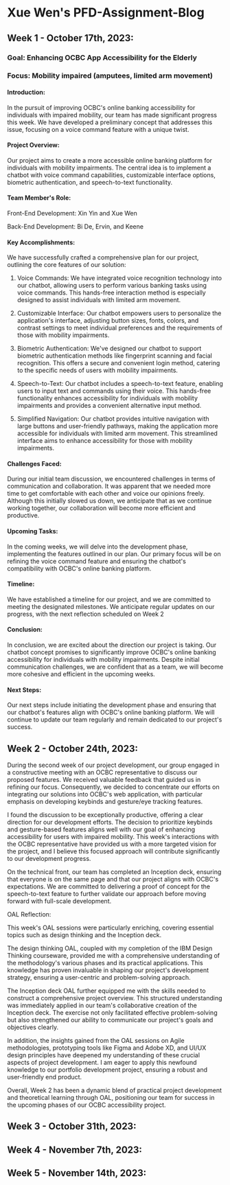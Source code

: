 # Xue Wen's PFD-Assignment-Blog

## Week 1 - October 17th, 2023:

### Goal: Enhancing OCBC App Accessibility for the Elderly
### Focus: Mobility impaired (amputees, limited arm movement)

#### Introduction:
In the pursuit of improving OCBC's online banking accessibility for individuals with impaired mobility, our team has made significant progress this week. We have developed a preliminary concept that addresses this issue, focusing on a voice command feature with a unique twist.

#### Project Overview:
Our project aims to create a more accessible online banking platform for individuals with mobility impairments. The central idea is to implement a chatbot with voice command capabilities, customizable interface options, biometric authentication, and speech-to-text functionality.

#### Team Member's Role:

Front-End Development: Xin Yin and Xue Wen

Back-End Development: Bi De, Ervin, and Keene

#### Key Accomplishments:
We have successfully crafted a comprehensive plan for our project, outlining the core features of our solution:

1. Voice Commands:
We have integrated voice recognition technology into our chatbot, allowing users to perform various banking tasks using voice commands. This hands-free interaction method is especially designed to assist individuals with limited arm movement.

2. Customizable Interface:
Our chatbot empowers users to personalize the application's interface, adjusting button sizes, fonts, colors, and contrast settings to meet individual preferences and the requirements of those with mobility impairments.

3. Biometric Authentication:
We've designed our chatbot to support biometric authentication methods like fingerprint scanning and facial recognition. This offers a secure and convenient login method, catering to the specific needs of users with mobility impairments.

4. Speech-to-Text:
Our chatbot includes a speech-to-text feature, enabling users to input text and commands using their voice. This hands-free functionality enhances accessibility for individuals with mobility impairments and provides a convenient alternative input method.

5. Simplified Navigation:
Our chatbot provides intuitive navigation with large buttons and user-friendly pathways, making the application more accessible for individuals with limited arm movement. This streamlined interface aims to enhance accessibility for those with mobility impairments.

#### Challenges Faced:
During our initial team discussion, we encountered challenges in terms of communication and collaboration. It was apparent that we needed more time to get comfortable with each other and voice our opinions freely. Although this initially slowed us down, we anticipate that as we continue working together, our collaboration will become more efficient and productive.

#### Upcoming Tasks:
In the coming weeks, we will delve into the development phase, implementing the features outlined in our plan. Our primary focus will be on refining the voice command feature and ensuring the chatbot's compatibility with OCBC's online banking platform.

#### Timeline:
We have established a timeline for our project, and we are committed to meeting the designated milestones. We anticipate regular updates on our progress, with the next reflection scheduled on Week 2

#### Conclusion:
In conclusion, we are excited about the direction our project is taking. Our chatbot concept promises to significantly improve OCBC's online banking accessibility for individuals with mobility impairments. Despite initial communication challenges, we are confident that as a team, we will become more cohesive and efficient in the upcoming weeks.

#### Next Steps:
Our next steps include initiating the development phase and ensuring that our chatbot's features align with OCBC's online banking platform. We will continue to update our team regularly and remain dedicated to our project's success.


## Week 2 - October 24th, 2023:
During the second week of our project development, our group engaged in a constructive meeting with an OCBC representative to discuss our proposed features. We received valuable feedback that guided us in refining our focus. Consequently, we decided to concentrate our efforts on integrating our solutions into OCBC's web application, with particular emphasis on developing keybinds and gesture/eye tracking features.

I found the discussion to be exceptionally productive, offering a clear direction for our development efforts. The decision to prioritize keybinds and gesture-based features aligns well with our goal of enhancing accessibility for users with impaired mobility. This week's interactions with the OCBC representative have provided us with a more targeted vision for the project, and I believe this focused approach will contribute significantly to our development progress.

On the technical front, our team has completed an Inception deck, ensuring that everyone is on the same page and that our project aligns with OCBC's expectations. We are committed to delivering a proof of concept for the speech-to-text feature to further validate our approach before moving forward with full-scale development.

OAL Reflection:

This week's OAL sessions were particularly enriching, covering essential topics such as design thinking and the Inception deck.

The design thinking OAL, coupled with my completion of the IBM Design Thinking courseware, provided me with a comprehensive understanding of the methodology's various phases and its practical applications. This knowledge has proven invaluable in shaping our project's development strategy, ensuring a user-centric and problem-solving approach.

The Inception deck OAL further equipped me with the skills needed to construct a comprehensive project overview. This structured understanding was immediately applied in our team's collaborative creation of the Inception deck. The exercise not only facilitated effective problem-solving but also strengthened our ability to communicate our project's goals and objectives clearly.

In addition, the insights gained from the OAL sessions on Agile methodologies, prototyping tools like Figma and Adobe XD, and UI/UX design principles have deepened my understanding of these crucial aspects of project development. I am eager to apply this newfound knowledge to our portfolio development project, ensuring a robust and user-friendly end product.

Overall, Week 2 has been a dynamic blend of practical project development and theoretical learning through OAL, positioning our team for success in the upcoming phases of our OCBC accessibility project.

## Week 3 - October 31th, 2023:


## Week 4 - November 7th, 2023:


## Week 5 - November 14th, 2023:
